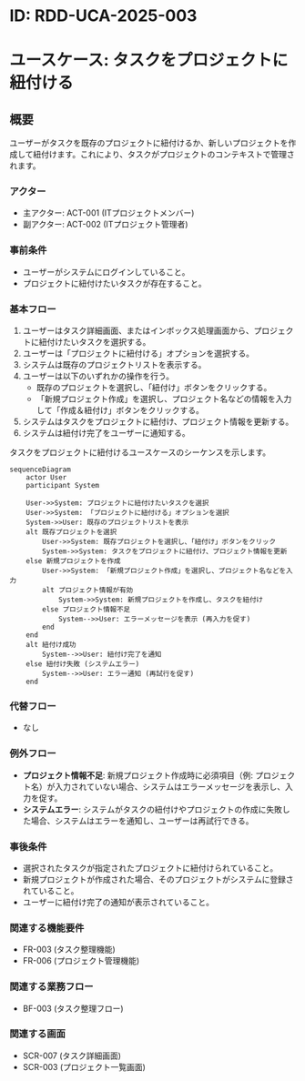 # ID: RDD-UCA-2025-003

# ユースケース: タスクをプロジェクトに紐付ける

## 概要

ユーザーがタスクを既存のプロジェクトに紐付けるか、新しいプロジェクトを作成して紐付けます。これにより、タスクがプロジェクトのコンテキストで管理されます。

### アクター

- 主アクター: ACT-001 (ITプロジェクトメンバー)
- 副アクター: ACT-002 (ITプロジェクト管理者)

### 事前条件

- ユーザーがシステムにログインしていること。
- プロジェクトに紐付けたいタスクが存在すること。

### 基本フロー

1. ユーザーはタスク詳細画面、またはインボックス処理画面から、プロジェクトに紐付けたいタスクを選択する。
1. ユーザーは「プロジェクトに紐付ける」オプションを選択する。
1. システムは既存のプロジェクトリストを表示する。
1. ユーザーは以下のいずれかの操作を行う。
   - 既存のプロジェクトを選択し、「紐付け」ボタンをクリックする。
   - 「新規プロジェクト作成」を選択し、プロジェクト名などの情報を入力して「作成＆紐付け」ボタンをクリックする。
1. システムはタスクをプロジェクトに紐付け、プロジェクト情報を更新する。
1. システムは紐付け完了をユーザーに通知する。

タスクをプロジェクトに紐付けるユースケースのシーケンスを示します。

```mermaid
sequenceDiagram
    actor User
    participant System

    User->>System: プロジェクトに紐付けたいタスクを選択
    User->>System: 「プロジェクトに紐付ける」オプションを選択
    System->>User: 既存のプロジェクトリストを表示
    alt 既存プロジェクトを選択
        User->>System: 既存プロジェクトを選択し、「紐付け」ボタンをクリック
        System->>System: タスクをプロジェクトに紐付け、プロジェクト情報を更新
    else 新規プロジェクトを作成
        User->>System: 「新規プロジェクト作成」を選択し、プロジェクト名などを入力
        alt プロジェクト情報が有効
            System->>System: 新規プロジェクトを作成し、タスクを紐付け
        else プロジェクト情報不足
            System-->>User: エラーメッセージを表示 (再入力を促す)
        end
    end
    alt 紐付け成功
        System-->>User: 紐付け完了を通知
    else 紐付け失敗 (システムエラー)
        System-->>User: エラー通知 (再試行を促す)
    end
```

### 代替フロー

- なし

### 例外フロー

- **プロジェクト情報不足**: 新規プロジェクト作成時に必須項目（例: プロジェクト名）が入力されていない場合、システムはエラーメッセージを表示し、入力を促す。
- **システムエラー**: システムがタスクの紐付けやプロジェクトの作成に失敗した場合、システムはエラーを通知し、ユーザーは再試行できる。

### 事後条件

- 選択されたタスクが指定されたプロジェクトに紐付けられていること。
- 新規プロジェクトが作成された場合、そのプロジェクトがシステムに登録されていること。
- ユーザーに紐付け完了の通知が表示されていること。

### 関連する機能要件

- FR-003 (タスク整理機能)
- FR-006 (プロジェクト管理機能)

### 関連する業務フロー

- BF-003 (タスク整理フロー)

### 関連する画面

- SCR-007 (タスク詳細画面)
- SCR-003 (プロジェクト一覧画面)
